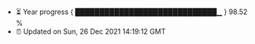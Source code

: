 - ⏳ Year progress { █████████████████████████████▁ } 98.52 %
- ⏰ Updated on Sun, 26 Dec 2021 14:19:12 GMT

